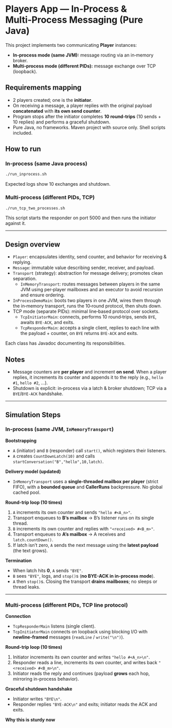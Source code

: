 # Players App — In‑Process & Multi‑Process Messaging (Pure Java)

This project implements two communicating **Player** instances:

- **In‑process mode (same JVM):** message routing via an in‑memory broker.
- **Multi‑process mode (different PIDs):** message exchange over TCP (loopback).

## Requirements mapping

- 2 players created; one is the **initiator**.
- On receiving a message, a player replies with the original payload **concatenated** with **its own send counter**.
- Program stops after the initiator completes **10 round‑trips** (10 sends + 10 replies) and performs a graceful shutdown.
- Pure Java, no frameworks. Maven project with source only. Shell scripts included.

## How to run

### In‑process (same Java process)

```bash
./run_inprocess.sh
```

Expected logs show 10 exchanges and shutdown.

### Multi‑process (different PIDs, TCP)

```bash
./run_tcp_two_processes.sh
```

This script starts the responder on port 5000 and then runs the initiator against it.

---

## Design overview

- `Player`: encapsulates identity, send counter, and behavior for receiving & replying.
- `Message`: immutable value describing sender, receiver, and payload.
- `Transport` (strategy): abstraction for message delivery; promotes clean separation.
  - `InMemoryTransport`: routes messages between players in the same JVM using per‑player mailboxes and an executor to avoid recursion and ensure ordering.
- `InProcessDemoMain`: boots two players in one JVM, wires them through the in‑memory transport, runs the 10‑round protocol, then shuts down.
- TCP mode (separate PIDs): minimal line‑based protocol over sockets.
  - `TcpInitiatorMain`: connects, performs 10 round‑trips, sends `BYE`, awaits `BYE-ACK`, and exits.
  - `TcpResponderMain`: accepts a single client, replies to each line with the payload + counter, on `BYE` returns `BYE-ACK` and exits.

Each class has Javadoc documenting its responsibilities.

## Notes

- Message counters are **per player** and increment **on send**. When a player replies, it increments its counter and appends it to the reply (e.g., `hello #1`, `hello #2`, ...).
- Shutdown is explicit: in‑process via a latch & broker shutdown; TCP via a `BYE`/`BYE-ACK` handshake.
---
## Simulation Steps
### In-process (same JVM, `InMemoryTransport`)

**Bootstrapping**

* `A` (initiator) and `B` (responder) call `start()`, which registers their listeners.
* `A` creates `CountDownLatch(10)` and calls `startConversation("B","hello",10,latch)`.

**Delivery model (updated)**

* `InMemoryTransport` uses a **single-threaded mailbox per player** (strict FIFO), with a **bounded queue** and **CallerRuns** backpressure. No global cached pool.

**Round-trip loop (10 times)**

1. `A` increments its own counter and sends `"hello #<A_n>"`.
2. Transport enqueues to **B’s mailbox** → B’s listener runs on its single thread.
3. `B` increments its own counter and replies with `"<received> #<B_m>"`.
4. Transport enqueues to **A’s mailbox** → A receives and `latch.countDown()`.
5. If latch isn’t zero, `A` sends the next message using the **latest payload** (the text grows).

**Termination**

* When latch hits **0**, `A` sends `"BYE"`.
* `B` sees `"BYE"`, logs, and `stop()`s (**no BYE-ACK in in-process mode**).
* `A` then `stop()`s. Closing the transport **drains mailboxes**; no sleeps or thread leaks.

---

### Multi-process (different PIDs, TCP line protocol)

**Connection**

* `TcpResponderMain` listens (single client).
* `TcpInitiatorMain` connects on loopback using blocking I/O with **newline-framed** messages (`readLine` / `write("\n")`).

**Round-trip loop (10 times)**

1. Initiator increments its own counter and writes `"hello #<A_n>\n"`.
2. Responder reads a line, increments its own counter, and writes back `"<received> #<B_m>\n"`.
3. Initiator reads the reply and continues (payload **grows** each hop, mirroring in-process behavior).

**Graceful shutdown handshake**

* Initiator writes `"BYE\n"`.
* Responder replies `"BYE-ACK\n"` and exits; initiator reads the ACK and exits.

**Why this is sturdy now**

